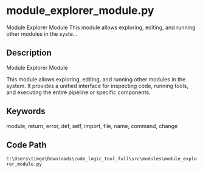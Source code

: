 # module_explorer_module.py

Module Explorer Module This module allows exploring, editing, and running other modules in the syste...

## Description

Module Explorer Module

This module allows exploring, editing, and running other modules in the system.
It provides a unified interface for inspecting code, running tools, and executing
the entire pipeline or specific components.

## Keywords

module, return, error, def, self, import, file, name, command, change

## Code Path

`C:\Users\timge\Downloads\code_logic_tool_full\src\modules\module_explorer_module.py`

